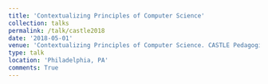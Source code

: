 ```yaml
---
title: 'Contextualizing Principles of Computer Science'
collection: talks
permalink: /talk/castle2018
date: '2018-05-01'
venue: 'Contextualizing Principles of Computer Science. CASTLE Pedagogical Happy Hour. Philadelphia, PA. May, 2018.  CASTLE Summit at Drexel University. Faculty Panelist.'
type: talk
location: 'Philadelphia, PA'
comments: True
---
```


